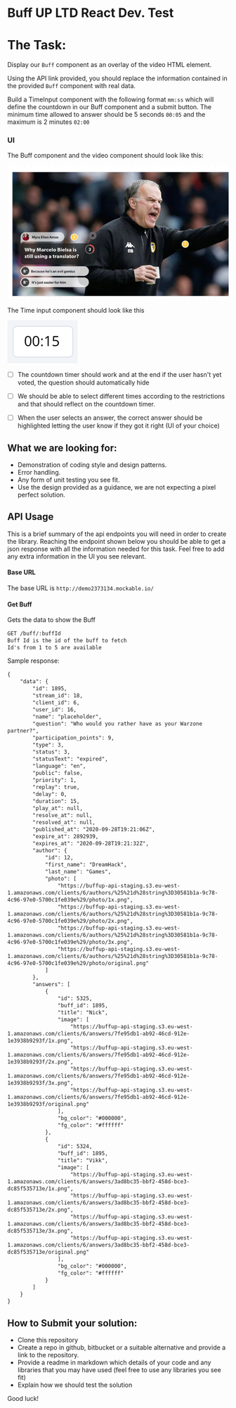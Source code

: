 # Buff UP LTD React Dev. Test

# The Task:

Display our `Buff` component as an overlay of the video HTML element.

Using the API link provided, you should replace the information contained in the provided `Buff` component with real data.

Build a TimeInput component with the following format `mm:ss` which will define the countdown in our Buff component and a submit button. The minimum time allowed to answer should be 5 seconds `00:05` and the maximum is 2 minutes `02:00`

### UI

The Buff component and the video component should look like this:

![Buff](Buff.png)

The Time input component should look like this

![TimeInput](TimeInput.png)

- [ ] The countdown timer should work and at the end if the user hasn't yet voted, the question should automatically hide

- [ ] We should be able to select different times according to the restrictions and that should reflect on the countdown timer.

- [ ] When the user selects an answer, the correct answer should be highlighted letting the user know if they got it right (UI of your choice)

## What we are looking for:

- Demonstration of coding style and design patterns.
- Error handling.
- Any form of unit testing you see fit.
- Use the design provided as a guidance, we are not expecting a pixel perfect solution.

## API Usage

This is a brief summary of the api endpoints you will need in order to create the library. Reaching the endpoint shown below you should be able to get a json response with all the information needed for this task. Feel free to add any extra information in the UI you see relevant.

#### Base URL

The base URL is `http://demo2373134.mockable.io/`

#### Get Buff

Gets the data to show the Buff

```
GET /buff/:buffId
Buff Id is the id of the buff to fetch
Id's from 1 to 5 are available
```

Sample response:

```
{
    "data": {
        "id": 1895,
        "stream_id": 18,
        "client_id": 6,
        "user_id": 16,
        "name": "placeholder",
        "question": "Who would you rather have as your Warzone partner?",
        "participation_points": 9,
        "type": 3,
        "status": 3,
        "statusText": "expired",
        "language": "en",
        "public": false,
        "priority": 1,
        "replay": true,
        "delay": 0,
        "duration": 15,
        "play_at": null,
        "resolve_at": null,
        "resolved_at": null,
        "published_at": "2020-09-28T19:21:06Z",
        "expire_at": 2892939,
        "expires_at": "2020-09-28T19:21:32Z",
        "author": {
            "id": 12,
            "first_name": "DreamHack",
            "last_name": "Games",
            "photo": [
                "https://buffup-api-staging.s3.eu-west-1.amazonaws.com/clients/6/authors/%25%21d%28string%3D30581b1a-9c78-4c96-97e0-5700c1fe039e%29/photo/1x.png",
                "https://buffup-api-staging.s3.eu-west-1.amazonaws.com/clients/6/authors/%25%21d%28string%3D30581b1a-9c78-4c96-97e0-5700c1fe039e%29/photo/2x.png",
                "https://buffup-api-staging.s3.eu-west-1.amazonaws.com/clients/6/authors/%25%21d%28string%3D30581b1a-9c78-4c96-97e0-5700c1fe039e%29/photo/3x.png",
                "https://buffup-api-staging.s3.eu-west-1.amazonaws.com/clients/6/authors/%25%21d%28string%3D30581b1a-9c78-4c96-97e0-5700c1fe039e%29/photo/original.png"
            ]
        },
        "answers": [
            {
                "id": 5325,
                "buff_id": 1895,
                "title": "Nick",
                "image": [
                    "https://buffup-api-staging.s3.eu-west-1.amazonaws.com/clients/6/answers/7fe95db1-ab92-46cd-912e-1e3938b9293f/1x.png",
                    "https://buffup-api-staging.s3.eu-west-1.amazonaws.com/clients/6/answers/7fe95db1-ab92-46cd-912e-1e3938b9293f/2x.png",
                    "https://buffup-api-staging.s3.eu-west-1.amazonaws.com/clients/6/answers/7fe95db1-ab92-46cd-912e-1e3938b9293f/3x.png",
                    "https://buffup-api-staging.s3.eu-west-1.amazonaws.com/clients/6/answers/7fe95db1-ab92-46cd-912e-1e3938b9293f/original.png"
                ],
                "bg_color": "#000000",
                "fg_color": "#ffffff"
            },
            {
                "id": 5324,
                "buff_id": 1895,
                "title": "Vikk",
                "image": [
                    "https://buffup-api-staging.s3.eu-west-1.amazonaws.com/clients/6/answers/3ad8bc35-bbf2-458d-bce3-dc85f535713e/1x.png",
                    "https://buffup-api-staging.s3.eu-west-1.amazonaws.com/clients/6/answers/3ad8bc35-bbf2-458d-bce3-dc85f535713e/2x.png",
                    "https://buffup-api-staging.s3.eu-west-1.amazonaws.com/clients/6/answers/3ad8bc35-bbf2-458d-bce3-dc85f535713e/3x.png",
                    "https://buffup-api-staging.s3.eu-west-1.amazonaws.com/clients/6/answers/3ad8bc35-bbf2-458d-bce3-dc85f535713e/original.png"
                ],
                "bg_color": "#000000",
                "fg_color": "#ffffff"
            }
        ]
    }
}
```

## How to Submit your solution:

- Clone this repository
- Create a repo in github, bitbucket or a suitable alternative and provide a link to the repository.
- Provide a readme in markdown which details of your code and any libraries that you may have used (feel free to use any libraries you see fit)
- Explain how we should test the solution

Good luck!
